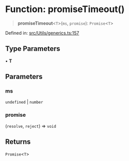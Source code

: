 # Function: promiseTimeout()

> **promiseTimeout**\<`T`\>(`ms`, `promise`): `Promise`\<`T`\>

Defined in: [src/Utils/generics.ts:157](https://github.com/Fokusdotid/Baileys/blob/6a8e2076fa4119b2d5152250d579a4fbed394533/src/Utils/generics.ts#L157)

## Type Parameters

• **T**

## Parameters

### ms

`undefined` | `number`

### promise

(`resolve`, `reject`) => `void`

## Returns

`Promise`\<`T`\>
